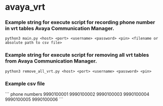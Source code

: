 # avaya_vrt
<h3>Example string for execute script for recording phone number in vrt tables Avaya Communication Manager.</h3>

`python3 main.py <host> <port> <username> <password> <pin> <filename or absolute path to csv file>`
 
<h3>Example string for execute script for removing all vrt tables from Avaya Communication Manager.</h3>

`python3 remove_all_vrt.py <host> <port> <username> <password> <pin>`

<h3>Example csv file </h3>
```
phone numbers
9990100001
9990100002
9990100003
9990100004
9990100005
9990100006
```